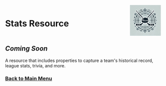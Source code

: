 <div style="display: flex; align-items: center; justify-content: space-between;">
  <h1>Stats Resource</h1>
  <img src="rhs-logo_4x4.jpeg" alt="Rec Hockey League Logo" style="width: 100px; height: 100px; margin-left: 20px;">
</div>

## _Coming Soon_

A resource that includes properties to capture a team's historical record, league stats, trivia, and more.

### [Back to Main Menu](nav.md)